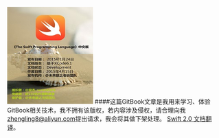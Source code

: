 ![](/cover_small.jpg)
####这篇GitBook文章是我用来学习、体验GitBook相关技术，我不拥有该版权，若内容涉及侵权，请合理向我[zhengling8@aliyun.com](zhengling8@aliyun.com)提出请求，我会将其做下架处理。
[Swift 2.0 文档翻译](http://www.swiftguide.cn)。